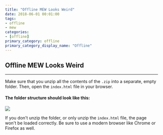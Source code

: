 ```yaml
---
title: "Offline MEW Looks Weird"
date: 2018-06-01 00:01:00
tags:
- offline
- mew
categories:
- [offline]
primary_category: offline
primary_category_display_name: "Offline"
---
```


## Offline MEW Looks Weird
***

Make sure that you unzip all the contents of the `.zip` into a separate, empty folder. Then, open the `index.html` file in your browser. 



#### The folder structure should look like this:



<img src="https://github.com/stephenmew/KBimages/blob/master/Wb08Tm3.jpg?raw=true" width="">



If you don't unzip the folder, or only unzip the `index.html` file, the page won't be loaded correctly. Be sure to use a modern browser like Chrome or Firefox as well.